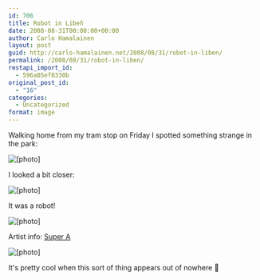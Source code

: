 ```yaml
---
id: 706
title: Robot in Libeň
date: 2008-08-31T00:00:00+00:00
author: Carlo Hamalainen
layout: post
guid: http://carlo-hamalainen.net/2008/08/31/robot-in-liben/
permalink: /2008/08/31/robot-in-liben/
restapi_import_id:
  - 596a05ef0330b
original_post_id:
  - "16"
categories:
  - Uncategorized
format: image
---
```

Walking home from my tram stop on Friday I spotted something strange in the park:

<img border="0" src="https://i0.wp.com/s3.amazonaws.com/carlo-hamalainen.net/oldblog/blogdata/medium/2008-08-30%2B%2B09-33-21.jpg?w=1100&#038;ssl=1" alt="[photo]" data-recalc-dims="1" /> 



I looked a bit closer:

<img border="0" src="https://i2.wp.com/s3.amazonaws.com/carlo-hamalainen.net/oldblog/blogdata/medium/2008-08-30%2B%2B09-33-27.jpg?w=1100&#038;ssl=1" alt="[photo]" data-recalc-dims="1" /> 



It was a robot!

<img border="0" src="https://i1.wp.com/s3.amazonaws.com/carlo-hamalainen.net/oldblog/blogdata/medium/2008-08-30%2B%2B09-34-53.jpg?w=1100&#038;ssl=1" alt="[photo]" data-recalc-dims="1" /> 



Artist info: [Super A](http://www.super-a.nl/)

<img border="0" src="https://i1.wp.com/s3.amazonaws.com/carlo-hamalainen.net/oldblog/blogdata/medium/2008-08-30%2B%2B09-35-18.jpg?w=1100&#038;ssl=1" alt="[photo]" data-recalc-dims="1" /> 



It's pretty cool when this sort of thing appears out of nowhere 🙂